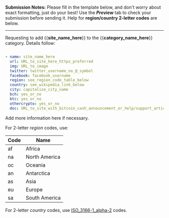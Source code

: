 **Submission Notes:** Please fill in the template below, and don't worry about exact formatting, just do your best! Use the _**Preview**_ tab to check your submission before sending it. Help for **region/country 2-letter codes** are below.

---------------
Requesting to add {{**site_name_here**}} to the {{**category_name_here**}} category. Details follow:

```yml

- name: site_name_here
  url: URL_to_site_here_https_preferred
  img: URL_to_image
  twitter: twitter_username_no_@_symbol
  facebook: facebook_username
  region: see_region_code_table_below
  country: see_wikipedia_link_below
  city: capitalize_city_name
  bch: yes_or_no
  btc: yes_or_no
  othercrypto: yes_or_no
  doc: URL_to_site_with_bitcoin_cash_announcement_or_help/support_article_etc
```

Add more information here if necessary.

For 2-letter _region_ codes, use:

Code | Name
-- | --
af | Africa
na | North America
oc | Oceania
an | Antarctica
as | Asia
eu | Europe
sa | South America

For 2-letter _country_ codes, use [ISO_3166-1_alpha-2](https://en.wikipedia.org/wiki/ISO_3166-1_alpha-2#Officially_assigned_code_elements) codes.
